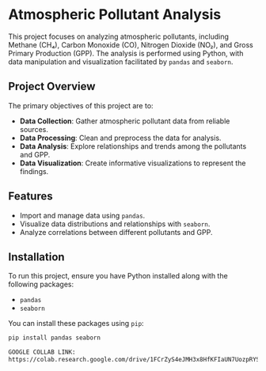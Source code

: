# Atmospheric Pollutant Analysis

This project focuses on analyzing atmospheric pollutants, including Methane (CH₄), Carbon Monoxide (CO), Nitrogen Dioxide (NO₂), and Gross Primary Production (GPP). The analysis is performed using Python, with data manipulation and visualization facilitated by `pandas` and `seaborn`.

## Project Overview

The primary objectives of this project are to:

- **Data Collection**: Gather atmospheric pollutant data from reliable sources.
- **Data Processing**: Clean and preprocess the data for analysis.
- **Data Analysis**: Explore relationships and trends among the pollutants and GPP.
- **Data Visualization**: Create informative visualizations to represent the findings.

## Features

- Import and manage data using `pandas`.
- Visualize data distributions and relationships with `seaborn`.
- Analyze correlations between different pollutants and GPP.

## Installation

To run this project, ensure you have Python installed along with the following packages:

- `pandas`
- `seaborn`

You can install these packages using `pip`:

```bash
pip install pandas seaborn

GOOGLE COLLAB LINK:
https://colab.research.google.com/drive/1FCrZyS4eJMH3x8HfKFIaUN7UozpRYSxS?usp=sharing
